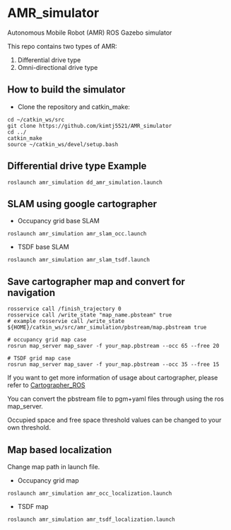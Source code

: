 # AMR_simulator
Autonomous Mobile Robot (AMR) ROS Gazebo simulator

This repo contains two types of AMR: 
1. Differential drive type
2. Omni-directional drive type

## How to build the simulator
- Clone the repository and catkin_make:
```
cd ~/catkin_ws/src
git clone https://github.com/kimtj5521/AMR_simulator
cd ../
catkin_make
source ~/catkin_ws/devel/setup.bash
```

## Differential drive type Example
```
roslaunch amr_simulation dd_amr_simulation.launch
```

## SLAM using google cartographer
- Occupancy grid base SLAM
```
roslaunch amr_simulation amr_slam_occ.launch
```

- TSDF base SLAM
```
roslaunch amr_simulation amr_slam_tsdf.launch
```

## Save cartographer map and convert for navigation
```
rosservice call /finish_trajectory 0
rosservice call /write_state "map_name.pbsteam" true
# example rosservie call /write_state ${HOME}/catkin_ws/src/amr_simulation/pbstream/map.pbstream true

# occupancy grid map case
rosrun map_server map_saver -f your_map.pbstream --occ 65 --free 20

# TSDF grid map case
rosrun map_server map_saver -f your_map.pbstream --occ 35 --free 15

```
If you want to get more information of usage about cartographer, 
please refer to [Cartographer_ROS](https://google-cartographer-ros.readthedocs.io/en/latest/)

You can convert the pbstream file to pgm+yaml files through using the ros map_server.

Occupied space and free space threshold values can be changed to your own threshold.

## Map based localization 

Change map path in launch file.

- Occupancy grid map
```
roslaunch amr_simulation amr_occ_localization.launch
```

- TSDF map
```
roslaunch amr_simulation amr_tsdf_localization.launch
```
